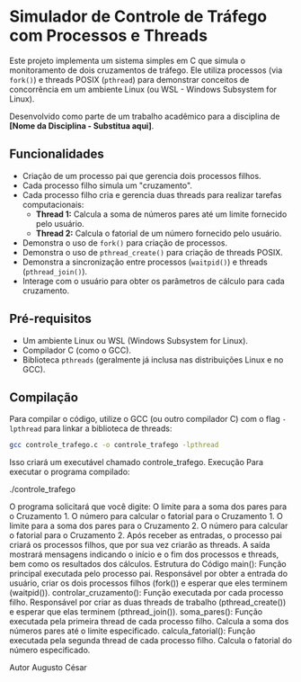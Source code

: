 # Simulador de Controle de Tráfego com Processos e Threads

Este projeto implementa um sistema simples em C que simula o monitoramento de dois cruzamentos de tráfego. Ele utiliza processos (via `fork()`) e threads POSIX (`pthread`) para demonstrar conceitos de concorrência em um ambiente Linux (ou WSL - Windows Subsystem for Linux).

Desenvolvido como parte de um trabalho acadêmico para a disciplina de **[Nome da Disciplina - Substitua aqui]**.

## Funcionalidades

*   Criação de um processo pai que gerencia dois processos filhos.
*   Cada processo filho simula um "cruzamento".
*   Cada processo filho cria e gerencia duas threads para realizar tarefas computacionais:
    *   **Thread 1:** Calcula a soma de números pares até um limite fornecido pelo usuário.
    *   **Thread 2:** Calcula o fatorial de um número fornecido pelo usuário.
*   Demonstra o uso de `fork()` para criação de processos.
*   Demonstra o uso de `pthread_create()` para criação de threads POSIX.
*   Demonstra a sincronização entre processos (`waitpid()`) e threads (`pthread_join()`).
*   Interage com o usuário para obter os parâmetros de cálculo para cada cruzamento.

## Pré-requisitos

*   Um ambiente Linux ou WSL (Windows Subsystem for Linux).
*   Compilador C (como o GCC).
*   Biblioteca `pthreads` (geralmente já inclusa nas distribuições Linux e no GCC).

## Compilação

Para compilar o código, utilize o GCC (ou outro compilador C) com o flag `-lpthread` para linkar a biblioteca de threads:

```bash
gcc controle_trafego.c -o controle_trafego -lpthread
```

Isso criará um executável chamado controle_trafego.
Execução
Para executar o programa compilado:

./controle_trafego

O programa solicitará que você digite:
O limite para a soma dos pares para o Cruzamento 1.
O número para calcular o fatorial para o Cruzamento 1.
O limite para a soma dos pares para o Cruzamento 2.
O número para calcular o fatorial para o Cruzamento 2.
Após receber as entradas, o processo pai criará os processos filhos, que por sua vez criarão as threads. A saída mostrará mensagens indicando o início e o fim dos processos e threads, bem como os resultados dos cálculos.
Estrutura do Código
main(): Função principal executada pelo processo pai. Responsável por obter a entrada do usuário, criar os dois processos filhos (fork()) e esperar que eles terminem (waitpid()).
controlar_cruzamento(): Função executada por cada processo filho. Responsável por criar as duas threads de trabalho (pthread_create()) e esperar que elas terminem (pthread_join()).
soma_pares(): Função executada pela primeira thread de cada processo filho. Calcula a soma dos números pares até o limite especificado.
calcula_fatorial(): Função executada pela segunda thread de cada processo filho. Calcula o fatorial do número especificado.

Autor
Augusto César

